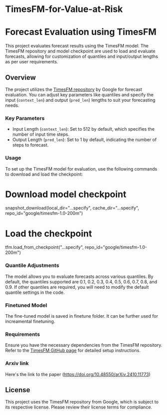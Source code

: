 
# TimesFM-for-Value-at-Risk
# Forecast Evaluation using TimesFM

This project evaluates forecast results using the TimesFM model. The TimesFM repository and model checkpoint are used to load and evaluate forecasts, allowing for customization of quantiles and input/output lengths as per user requirements.

## Overview

The project utilizes the [TimesFM repository](https://github.com/google-research/timesfm) by Google for forecast evaluation. You can adjust key parameters like quantiles and specify the input (`context_len`) and output (`pred_len`) lengths to suit your forecasting needs.

### Key Parameters
- Input Length (`context_len`): Set to 512 by default, which specifies the number of input time steps.
- Output Length (`pred_len`): Set to 1 by default, indicating the number of steps to forecast.
  
### Usage
To set up the TimesFM model for evaluation, use the following commands to download and load the checkpoint:

# Download model checkpoint
snapshot_download(local_dir="...specify", cache_dir="...specify", repo_id="google/timesfm-1.0-200m")

# Load the checkpoint
tfm.load_from_checkpoint("...specify", repo_id="google/timesfm-1.0-200m")


### Quantile Adjustments
The model allows you to evaluate forecasts across various quantiles. By default, the quantiles supported are 0.1, 0.2, 0.3, 0.4, 0.5, 0.6, 0.7, 0.8, and 0.9. If other quantiles are required, you will need to modify the default quantile settings in the code.

### Finetuned Model
The fine-tuned model is saved in finetune folder. It can be further used for increamental finetuning.

### Requirements
Ensure you have the necessary dependencies from the TimesFM repository. Refer to the [TimesFM GitHub page](https://github.com/google-research/timesfm) for detailed setup instructions.

### Arxiv link
Here's the link to the paper (https://doi.org/10.48550/arXiv.2410.11773)

## License
This project uses the TimesFM repository from Google, which is subject to its respective license. Please review their license terms for compliance.



